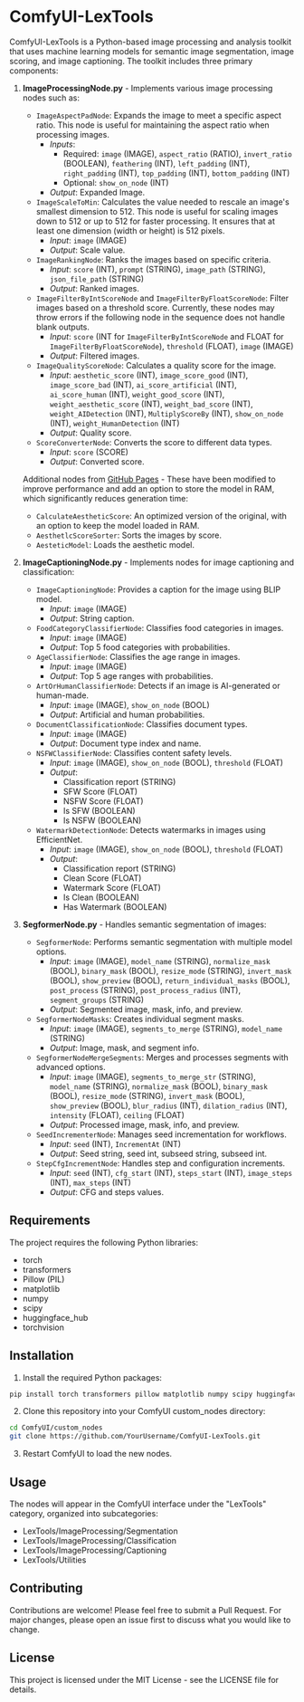 # ComfyUI-LexTools

ComfyUI-LexTools is a Python-based image processing and analysis toolkit that uses machine learning models for semantic image segmentation, image scoring, and image captioning. The toolkit includes three primary components:

1. **ImageProcessingNode.py** - Implements various image processing nodes such as:
   - `ImageAspectPadNode`: Expands the image to meet a specific aspect ratio. This node is useful for maintaining the aspect ratio when processing images.
      - _Inputs_:
         - Required: `image` (IMAGE), `aspect_ratio` (RATIO), `invert_ratio` (BOOLEAN), `feathering` (INT), `left_padding` (INT), `right_padding` (INT), `top_padding` (INT), `bottom_padding` (INT)
         - Optional: `show_on_node` (INT)
      - _Output_: Expanded Image.
   - `ImageScaleToMin`: Calculates the value needed to rescale an image's smallest dimension to 512. This node is useful for scaling images down to 512 or up to 512 for faster processing. It ensures that at least one dimension (width or height) is 512 pixels.
      - _Input_: `image` (IMAGE)
      - _Output_: Scale value.
   - `ImageRankingNode`: Ranks the images based on specific criteria.
      - _Input_: `score` (INT), `prompt` (STRING), `image_path` (STRING), `json_file_path` (STRING)
      - _Output_: Ranked images.
   - `ImageFilterByIntScoreNode` and `ImageFilterByFloatScoreNode`: Filter images based on a threshold score. Currently, these nodes may throw errors if the following node in the sequence does not handle blank outputs.
      - _Input_: `score` (INT for `ImageFilterByIntScoreNode` and FLOAT for `ImageFilterByFloatScoreNode`), `threshold` (FLOAT), `image` (IMAGE)
      - _Output_: Filtered images.
   - `ImageQualityScoreNode`: Calculates a quality score for the image.
      - _Input_: `aesthetic_score` (INT), `image_score_good` (INT), `image_score_bad` (INT), `ai_score_artificial` (INT), `ai_score_human` (INT), `weight_good_score` (INT), `weight_aesthetic_score` (INT), `weight_bad_score` (INT), `weight_AIDetection` (INT), `MultiplyScoreBy` (INT), `show_on_node` (INT), `weight_HumanDetection` (INT)
      - _Output_: Quality score.
   - `ScoreConverterNode`: Converts the score to different data types.
      - _Input_: `score` (SCORE)
      - _Output_: Converted score.

   Additional nodes from [GitHub Pages](https://github.com/strimmlarn/ComfyUI-Strimmlarns-Aesthetic-Score/) - These have been modified to improve performance and add an option to store the model in RAM, which significantly reduces generation time:
   - `CalculateAestheticScore`: An optimized version of the original, with an option to keep the model loaded in RAM.
   - `AesthetlcScoreSorter`: Sorts the images by score.
   - `AesteticModel`: Loads the aesthetic model.

2. **ImageCaptioningNode.py** - Implements nodes for image captioning and classification:
   - `ImageCaptioningNode`: Provides a caption for the image using BLIP model.
      - _Input_: `image` (IMAGE)
      - _Output_: String caption.
   - `FoodCategoryClassifierNode`: Classifies food categories in images.
      - _Input_: `image` (IMAGE)
      - _Output_: Top 5 food categories with probabilities.
   - `AgeClassifierNode`: Classifies the age range in images.
      - _Input_: `image` (IMAGE)
      - _Output_: Top 5 age ranges with probabilities.
   - `ArtOrHumanClassifierNode`: Detects if an image is AI-generated or human-made.
      - _Input_: `image` (IMAGE), `show_on_node` (BOOL)
      - _Output_: Artificial and human probabilities.
   - `DocumentClassificationNode`: Classifies document types.
      - _Input_: `image` (IMAGE)
      - _Output_: Document type index and name.
   - `NSFWClassifierNode`: Classifies content safety levels.
      - _Input_: `image` (IMAGE), `show_on_node` (BOOL), `threshold` (FLOAT)
      - _Output_: 
         - Classification report (STRING)
         - SFW Score (FLOAT)
         - NSFW Score (FLOAT)
         - Is SFW (BOOLEAN)
         - Is NSFW (BOOLEAN)
   - `WatermarkDetectionNode`: Detects watermarks in images using EfficientNet.
      - _Input_: `image` (IMAGE), `show_on_node` (BOOL), `threshold` (FLOAT)
      - _Output_:
         - Classification report (STRING)
         - Clean Score (FLOAT)
         - Watermark Score (FLOAT)
         - Is Clean (BOOLEAN)
         - Has Watermark (BOOLEAN)

3. **SegformerNode.py** - Handles semantic segmentation of images:
   - `SegformerNode`: Performs semantic segmentation with multiple model options.
      - _Input_: `image` (IMAGE), `model_name` (STRING), `normalize_mask` (BOOL), `binary_mask` (BOOL), `resize_mode` (STRING), `invert_mask` (BOOL), `show_preview` (BOOL), `return_individual_masks` (BOOL), `post_process` (STRING), `post_process_radius` (INT), `segment_groups` (STRING)
      - _Output_: Segmented image, mask, info, and preview.
   - `SegformerNodeMasks`: Creates individual segment masks.
      - _Input_: `image` (IMAGE), `segments_to_merge` (STRING), `model_name` (STRING)
      - _Output_: Image, mask, and segment info.
   - `SegformerNodeMergeSegments`: Merges and processes segments with advanced options.
      - _Input_: `image` (IMAGE), `segments_to_merge_str` (STRING), `model_name` (STRING), `normalize_mask` (BOOL), `binary_mask` (BOOL), `resize_mode` (STRING), `invert_mask` (BOOL), `show_preview` (BOOL), `blur_radius` (INT), `dilation_radius` (INT), `intensity` (FLOAT), `ceiling` (FLOAT)
      - _Output_: Processed image, mask, info, and preview.
   - `SeedIncrementerNode`: Manages seed incrementation for workflows.
      - _Input_: `seed` (INT), `IncrementAt` (INT)
      - _Output_: Seed string, seed int, subseed string, subseed int.
   - `StepCfgIncrementNode`: Handles step and configuration increments.
      - _Input_: `seed` (INT), `cfg_start` (INT), `steps_start` (INT), `image_steps` (INT), `max_steps` (INT)
      - _Output_: CFG and steps values.

## Requirements

The project requires the following Python libraries:

- torch
- transformers
- Pillow (PIL)
- matplotlib
- numpy
- scipy
- huggingface_hub
- torchvision

## Installation

1. Install the required Python packages:
```bash
pip install torch transformers pillow matplotlib numpy scipy huggingface_hub torchvision
```

2. Clone this repository into your ComfyUI custom_nodes directory:
```bash
cd ComfyUI/custom_nodes
git clone https://github.com/YourUsername/ComfyUI-LexTools.git
```

3. Restart ComfyUI to load the new nodes.

## Usage

The nodes will appear in the ComfyUI interface under the "LexTools" category, organized into subcategories:
- LexTools/ImageProcessing/Segmentation
- LexTools/ImageProcessing/Classification
- LexTools/ImageProcessing/Captioning
- LexTools/Utilities

## Contributing

Contributions are welcome! Please feel free to submit a Pull Request. For major changes, please open an issue first to discuss what you would like to change.

## License

This project is licensed under the MIT License - see the LICENSE file for details.

